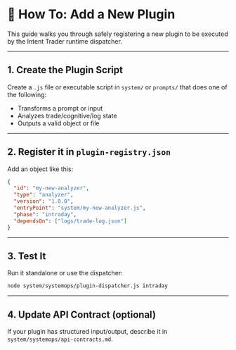 # 🔌 How To: Add a New Plugin

This guide walks you through safely registering a new plugin to be executed by the Intent Trader runtime dispatcher.

---

## 1. Create the Plugin Script

Create a `.js` file or executable script in `system/` or `prompts/` that does one of the following:
- Transforms a prompt or input
- Analyzes trade/cognitive/log state
- Outputs a valid object or file

---

## 2. Register it in `plugin-registry.json`

Add an object like this:

```json
{
  "id": "my-new-analyzer",
  "type": "analyzer",
  "version": "1.0.0",
  "entryPoint": "system/my-new-analyzer.js",
  "phase": "intraday",
  "dependsOn": ["logs/trade-log.json"]
}
```

---

## 3. Test It

Run it standalone or use the dispatcher:

```bash
node system/systemops/plugin-dispatcher.js intraday
```

---

## 4. Update API Contract (optional)

If your plugin has structured input/output, describe it in `system/systemops/api-contracts.md`.
